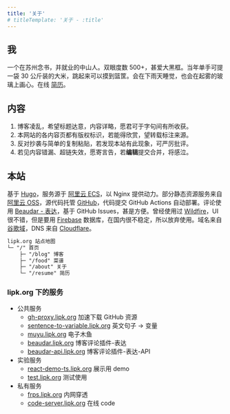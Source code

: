 ```yaml
---
title: '关于'
# titleTemplate: '关于 - :title'
---
```


## 我

一个在苏州念书，并就业的中山人。双眼度数 500+，甚爱大黑框。当年单手可提一袋 30 公斤装的大米，跳起来可以摸到篮筐。会在下雨天睡觉，也会在起雾的玻璃上画心。在线 [简历](/resume)。

## 内容

1. 博客凌乱，希望标题达意，内容详略，愿君可于字句间有所收获。
2. 本网站的各内容页都有版权标识，若能得欣赏，望转载标注来源。
3. 反对抄袭与简单的复制粘贴，若发现本站有此现象，可严厉批评。
4. 若见内容错漏、超链失效，愿寄言告，若**编辑**提交合并，将感泣。

## 本站

基于 [Hugo](https://gohugo.io/)，服务源于 [阿里云 ECS](https://www.aliyun.com/product/ecs/)，以 Nginx 提供动力。部分静态资源服务来自 [阿里云 OSS](https://www.aliyun.com/product/oss/)，源代码托管 [GitHub](https://github.com/zsdycs/lipk.org)，代码提交 GitHub Actions 自动部署。评论使用 [Beaudar - 表达](https://beaudar.lipk.org/)，基于 GitHub Issues，甚是方便。曾经使用过 [Wildfire](https://wildfire.js.org)，UI 很不错，但是要用 [Firebase](https://firebase.google.com) 数据库，在国内很不稳定，所以放弃使用。域名来自 [谷歌域](https://domains.google/)，DNS 来自 [Cloudflare](https://www.cloudflare.com/)。

```markdown
lipk.org 站点地图
└─ "/" 首页
    ├─ "/blog" 博客
    ├─ "/food" 菜谱
    ├─ "/about" 关于
    └─ "/resume" 简历
```

### lipk.org 下的服务

- 公共服务
  - [gh-proxy.lipk.org](http://gh-proxy.lipk.org) 加速下载 GitHub 资源
  - [sentence-to-variable.lipk.org](https://sentence-to-variable.lipk.org) 英文句子 → 变量
  - [muyu.lipk.org](http://muyu.lipk.org) 电子木鱼
  - [beaudar.lipk.org](http://beaudar.lipk.org) 博客评论插件-表达
  - [beaudar-api.lipk.org](http://beaudar-api.lipk.org) 博客评论插件-表达-API
- 实验服务
  - [react-demo-ts.lipk.org](http://react-demo-ts.lipk.org) 展示用 demo
  - [test.lipk.org](http://test.lipk.org) 测试使用
- 私有服务
  - [frps.lipk.org](http://frps.lipk.org) 内网穿透
  - [code-server.lipk.org](http://code-server.lipk.org) 在线 code
